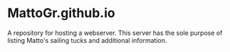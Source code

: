 # MattoGr.github.io
A repository for hosting a webserver. This server has the sole purpose of listing Matto's sailing tucks and additional information.